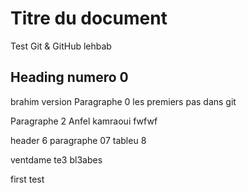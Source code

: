 # Titre du document
Test Git & GitHub lehbab


## Heading numero 0
brahim version
Paragraphe 0
les premiers pas dans git

Paragraphe 2
Anfel kamraoui fwfwf

header 6
paragraphe 07
tableu 8

ventdame te3 bl3abes

first test